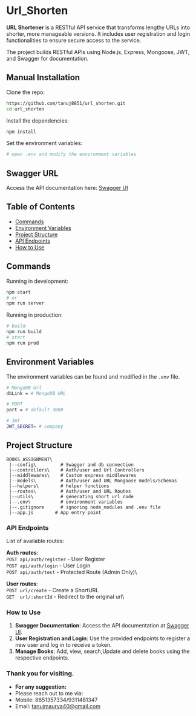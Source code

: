 # Url_Shorten


**URL Shortener** is a RESTful API service that transforms lengthy URLs into shorter, more manageable versions. It includes user registration and login functionalities to ensure secure access to the service.

The project builds RESTful APIs using Node.js, Express, Mongoose, JWT, and Swagger for documentation.



## Manual Installation

Clone the repo:

```bash
https://github.com/tanuj8851/url_shorten.git
cd url_shorten
```

Install the dependencies:

```bash
npm install
```

Set the environment variables:

```bash
# open .env and modify the environment variables
```



## Swagger URL
Access the API documentation here: [Swagger UI](https://url-shorten-uxov.onrender.com/api-docs/#/)


## Table of Contents

- [Commands](#commands)
- [Environment Variables](#environment-variables)
- [Project Structure](#project-structure)
- [API Endpoints](#api-endpoints)
- [How to Use](#How-to-use)

## Commands

Running in development:

```bash
npm start
# or
npm run server
```

Running in production:

```bash
# build
npm run build
# start
npm run prod
```

## Environment Variables

The environment variables can be found and modified in the `.env` file.

```bash
# MongoDB Url
dbLink = # MongoDB URL

# PORT
port = # default 3000

# JWT
JWT_SECRET= # company
```

## Project Structure

```
BOOKS_ASSIGNMENT\ 
 |--config\         # Swagger and db connection
 |--controllers\    # Auth/user and Url Controllers
 |--middlewares\    # Custom express middlewares
 |--models\         # Auth/user and URL Mongoose models/Schemas
 |--helpers\        # helper functions
 |--routes\         # Auth/user and URL Routes
 |--utils\          # generating short url code
 |--.env\           # environment variables
 |--.gitignore      # ignoring node_modules and .env file 
 |--app.js        # App entry point
```



### API Endpoints

List of available routes:

**Auth routes**:\
`POST api/auth/register` - User Register\
`POST api/auth/login` - User Login\
`POST api/auth/test` - Protected Route (Admin Only)\

**User routes**:\
`POST url/create` - Create a ShortURL\
`GET  url/:shortId` - Redirect to the original url\



### How to Use
1. **Swagger Documentation**: Access the API documentation at [Swagger UI](https://url-shorten-uxov.onrender.com/api-docs/#/).
2. **User Registration and Login**: Use the provided endpoints to register a new user and log in to receive a token.
3. **Manage Books**: Add, view, search,Update and delete books using the respective endpoints.



### Thank you for visiting. 
- **For any suggestion:** 
- Please reach out to me via:
- Mobile: 8851357334/9311481347
- Email: tanujmaurya40@gmail.com
